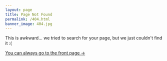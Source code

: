 ```yaml
---
layout: page
title: Page Not Found
permalink: /404.html
banner_image: 404.jpg
---
```


This is awkward... we tried to search for your page, but we just couldn't find it :( <br />

<a class="error-link" href="{{ site.baseurl }}/">You can always go to the front page &rarr;</a>

